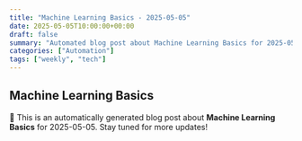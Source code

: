 ```yaml
---
title: "Machine Learning Basics - 2025-05-05"
date: 2025-05-05T10:00:00+00:00
draft: false
summary: "Automated blog post about Machine Learning Basics for 2025-05-05."
categories: ["Automation"]
tags: ["weekly", "tech"]
---
```


## Machine Learning Basics

🚀 This is an automatically generated blog post about **Machine Learning Basics** for 2025-05-05. Stay tuned for more updates!
